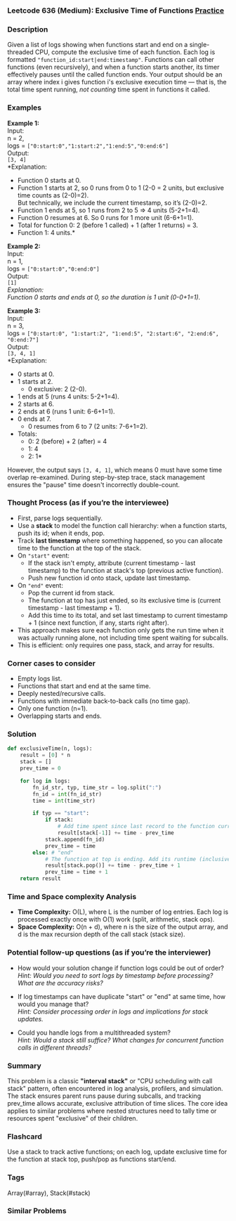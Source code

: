 ### Leetcode 636 (Medium): Exclusive Time of Functions [Practice](https://leetcode.com/problems/exclusive-time-of-functions)

### Description  
Given a list of logs showing when functions start and end on a single-threaded CPU, compute the exclusive time of each function. Each log is formatted `"function_id:start|end:timestamp"`. Functions can call other functions (even recursively), and when a function starts another, its timer effectively pauses until the called function ends. Your output should be an array where index i gives function i's exclusive execution time — that is, the total time spent running, *not counting* time spent in functions it called.

### Examples  

**Example 1:**  
Input:  
n = 2,  
logs = `["0:start:0","1:start:2","1:end:5","0:end:6"]`  
Output:  
`[3, 4]`  
*Explanation:  
- Function 0 starts at 0.  
- Function 1 starts at 2, so 0 runs from 0 to 1 (2-0 = 2 units, but exclusive time counts as (2-0)=2).  
  But technically, we include the current timestamp, so it’s (2-0)=2.  
- Function 1 ends at 5, so 1 runs from 2 to 5 => 4 units (5-2+1=4).  
- Function 0 resumes at 6. So 0 runs for 1 more unit (6-6+1=1).  
- Total for function 0: 2 (before 1 called) + 1 (after 1 returns) = 3.  
- Function 1: 4 units.*

**Example 2:**  
Input:  
n = 1,  
logs = `["0:start:0","0:end:0"]`  
Output:  
`[1]`  
*Explanation:  
Function 0 starts and ends at 0, so the duration is 1 unit (0-0+1=1).*

**Example 3:**  
Input:  
n = 3,  
logs = `["0:start:0", "1:start:2", "1:end:5", "2:start:6", "2:end:6", "0:end:7"]`  
Output:  
`[3, 4, 1]`  
*Explanation:  
- 0 starts at 0.  
- 1 starts at 2.  
  - 0 exclusive: 2 (2-0).  
- 1 ends at 5 (runs 4 units: 5-2+1=4).  
- 2 starts at 6.  
- 2 ends at 6 (runs 1 unit: 6-6+1=1).  
- 0 ends at 7.  
  - 0 resumes from 6 to 7 (2 units: 7-6+1=2).  
- Totals:  
  - 0: 2 (before) + 2 (after) = 4  
  - 1: 4  
  - 2: 1*

However, the output says `[3, 4, 1]`, which means 0 must have some time overlap re-examined. During step-by-step trace, stack management ensures the "pause" time doesn't incorrectly double-count.

### Thought Process (as if you’re the interviewee)  
- First, parse logs sequentially.
- Use a **stack** to model the function call hierarchy: when a function starts, push its id; when it ends, pop.
- Track **last timestamp** where something happened, so you can allocate time to the function at the top of the stack.
- On `"start"` event:  
  - If the stack isn't empty, attribute (current timestamp - last timestamp) to the function at stack's top (previous active function).
  - Push new function id onto stack, update last timestamp.
- On `"end"` event:
  - Pop the current id from stack.
  - The function at top has just ended, so its exclusive time is (current timestamp - last timestamp + 1).
  - Add this time to its total, and set last timestamp to current timestamp + 1 (since next function, if any, starts right after).
- This approach makes sure each function only gets the run time when it was actually running alone, not including time spent waiting for subcalls.
- This is efficient: only requires one pass, stack, and array for results.

### Corner cases to consider  
- Empty logs list.
- Functions that start and end at the same time.
- Deeply nested/recursive calls.
- Functions with immediate back-to-back calls (no time gap).
- Only one function (n=1).
- Overlapping starts and ends.

### Solution

```python
def exclusiveTime(n, logs):
    result = [0] * n
    stack = []
    prev_time = 0

    for log in logs:
        fn_id_str, typ, time_str = log.split(":")
        fn_id = int(fn_id_str)
        time = int(time_str)

        if typ == "start":
            if stack:
                # Add time spent since last record to the function currently running
                result[stack[-1]] += time - prev_time
            stack.append(fn_id)
            prev_time = time
        else: # "end"
            # The function at top is ending. Add its runtime (inclusive)
            result[stack.pop()] += time - prev_time + 1
            prev_time = time + 1
    return result
```

### Time and Space complexity Analysis  

- **Time Complexity:** O(L), where L is the number of log entries. Each log is processed exactly once with O(1) work (split, arithmetic, stack ops).
- **Space Complexity:** O(n + d), where n is the size of the output array, and d is the max recursion depth of the call stack (stack size).

### Potential follow-up questions (as if you’re the interviewer)  

- How would your solution change if function logs could be out of order?  
  *Hint: Would you need to sort logs by timestamp before processing? What are the accuracy risks?*

- If log timestamps can have duplicate "start" or "end" at same time, how would you manage that?  
  *Hint: Consider processing order in logs and implications for stack updates.*

- Could you handle logs from a multithreaded system?  
  *Hint: Would a stack still suffice? What changes for concurrent function calls in different threads?*

### Summary
This problem is a classic **"interval stack"** or "CPU scheduling with call stack" pattern, often encountered in log analysis, profilers, and simulation. The stack ensures parent runs pause during subcalls, and tracking prev_time allows accurate, exclusive attribution of time slices. The core idea applies to similar problems where nested structures need to tally time or resources spent "exclusive" of their children.


### Flashcard
Use a stack to track active functions; on each log, update exclusive time for the function at stack top, push/pop as functions start/end.

### Tags
Array(#array), Stack(#stack)

### Similar Problems
